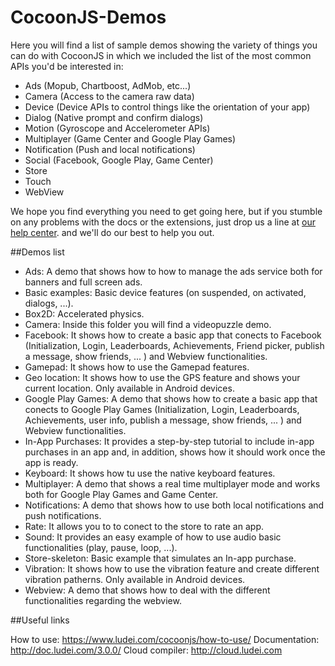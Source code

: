 CocoonJS-Demos
==============

Here you will find a list of sample demos showing the variety of things you can do with CocoonJS in which we included the list of the most common APIs you'd be interested in:

* Ads (Mopub, Chartboost, AdMob, etc...)
* Camera (Access to the camera raw data)
* Device (Device APIs to control things like the orientation of your app)
* Dialog (Native prompt and confirm dialogs)
* Motion (Gyroscope and Accelerometer APIs)
* Multiplayer (Game Center and Google Play Games)
* Notification (Push and local notifications)
* Social (Facebook, Google Play, Game Center)
* Store
* Touch
* WebView

We hope you find everything you need to get going here, but if you stumble on any problems with the docs or the extensions, just drop us a line at [our help center](https://support.ludei.com). and we'll do our best to help you out.

##Demos list

* Ads: A demo that shows how to how to manage the ads service both for banners and full screen ads. 
* Basic examples: Basic device features (on suspended, on activated, dialogs, ...).
* Box2D: Accelerated physics. 
* Camera: Inside this folder you will find a videopuzzle demo. 
* Facebook: It shows how to create a basic app that conects to Facebook (Initialization, Login, Leaderboards, Achievements, Friend picker, publish a message, show friends, ... ) and Webview functionalities. 
* Gamepad: It shows how to use the Gamepad features. 
* Geo location: It shows how to use the GPS feature and shows your current location. Only available in Android devices. 
* Google Play Games: A demo that shows how to create a basic app that conects to Google Play Games (Initialization, Login, Leaderboards, Achievements, user info, publish a message, show friends, ... ) and Webview functionalities.
* In-App Purchases: It provides a step-by-step tutorial to include in-app purchases in an app and, in addition, shows how it should work once the app is ready. 
* Keyboard: It shows how tu use the native keyboard features. 
* Multiplayer: A demo that shows a real time multiplayer mode and works both for Google Play Games and Game Center. 
* Notifications: A demo that shows how to use both local notifications and push notifications. 
* Rate: It allows you to to conect to the store to rate an app. 
* Sound: It provides an easy example of how to use audio basic functionalities (play, pause, loop, ...).
* Store-skeleton: Basic example that simulates an In-app purchase. 
* Vibration: It shows how to use the vibration feature and create different vibration patherns. Only available in Android devices. 
* Webview: A demo that shows how to deal with the different functionalities regarding the webview. 

##Useful links

How to use: https://www.ludei.com/cocoonjs/how-to-use/
Documentation: http://doc.ludei.com/3.0.0/
Cloud compiler: http://cloud.ludei.com